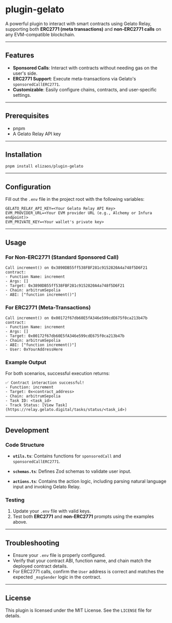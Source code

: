 # plugin-gelato

A powerful plugin to interact with smart contracts using Gelato Relay, supporting both **ERC2771 (meta transactions)** and **non-ERC2771 calls** on any EVM-compatible blockchain.

---

## Features

-   **Sponsored Calls**: Interact with contracts without needing gas on the user's side.
-   **ERC2771 Support**: Execute meta-transactions via Gelato's `sponsoredCallERC2771`.
-   **Customizable**: Easily configure chains, contracts, and user-specific settings.

---

## Prerequisites

-   pnpm
-   A Gelato Relay API key

---

## Installation

```
pnpm install elizaos/plugin-gelato
```

---

## Configuration

Fill out the `.env` file in the project root with the following variables:

```env
GELATO_RELAY_API_KEY=<Your Gelato Relay API Key>
EVM_PROVIDER_URL=<Your EVM provider URL (e.g., Alchemy or Infura endpoint)>
EVM_PRIVATE_KEY=<Your wallet's private key>
```

---

## Usage

### For Non-ERC2771 (Standard Sponsored Call)

```plaintext
Call increment() on 0x3890DB55ff538FBF281c9152820A4a748f5D6F21 contract:
- Function Name: increment
- Args: []
- Target: 0x3890DB55ff538FBF281c9152820A4a748f5D6F21
- Chain: arbitrumSepolia
- ABI: ["function increment()"]
```

### For ERC2771 (Meta-Transactions)

```plaintext
Call increment() on 0x00172f67db60E5fA346e599cdE675f0ca213b47b contract:
- Function Name: increment
- Args: []
- Target: 0x00172f67db60E5fA346e599cdE675f0ca213b47b
- Chain: arbitrumSepolia
- ABI: ["function increment()"]
- User: 0xYourAddressHere
```

### Example Output

For both scenarios, successful execution returns:

```plaintext
✅ Contract interaction successful!
- Function: increment
- Target: 0x<contract_address>
- Chain: arbitrumSepolia
- Task ID: <task_id>
- Track Status: [View Task](https://relay.gelato.digital/tasks/status/<task_id>)
```

---

## Development

### Code Structure

-   **`utils.ts`**:
    Contains functions for `sponsoredCall` and `sponsoredCallERC2771`.

-   **`schemas.ts`**:
    Defines Zod schemas to validate user input.

-   **`actions.ts`**:
    Contains the action logic, including parsing natural language input and invoking Gelato Relay.

### Testing

1. Update your `.env` file with valid keys.
2. Test both **ERC2771** and **non-ERC2771** prompts using the examples above.

---

## Troubleshooting

-   Ensure your `.env` file is properly configured.
-   Verify that your contract ABI, function name, and chain match the deployed contract details.
-   For ERC2771 calls, confirm the `User` address is correct and matches the expected `_msgSender` logic in the contract.

---

## License

This plugin is licensed under the MIT License. See the `LICENSE` file for details.

```

```
